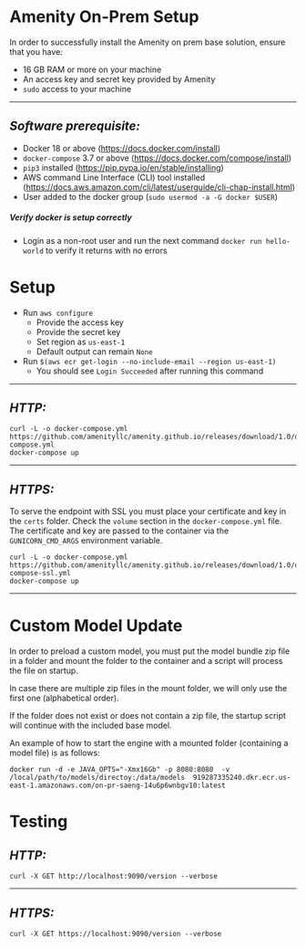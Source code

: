 # Amenity On-Prem Setup #

In order to successfully install the Amenity on prem base solution, ensure that you have: 
* 16 GB RAM or more on your machine
* An access key and secret key provided by Amenity  
* `sudo` access to your machine

***
*Software prerequisite:*
--
* Docker 18 or above (https://docs.docker.com/install)
* `docker-compose` 3.7 or above (https://docs.docker.com/compose/install)
* `pip3` installed (https://pip.pypa.io/en/stable/installing)
* AWS command Line Interface (CLI) tool installed (https://docs.aws.amazon.com/cli/latest/userguide/cli-chap-install.html)
* User added to the docker group (`sudo usermod -a -G docker $USER`)


##### Verify docker is setup correctly 
* Login as a non-root user and run the next command `docker run hello-world` 
to verify it returns with no errors

# Setup #

* Run `aws configure`
    * Provide the access key
    * Provide the secret key 
    * Set region as `us-east-1`
    * Default output can remain `None`
* Run `$(aws ecr get-login --no-include-email --region us-east-1)`
  * You should see `Login Succeeded` after running this command

***
*HTTP:*
--
```
curl -L -o docker-compose.yml https://github.com/amenityllc/amenity.github.io/releases/download/1.0/docker-compose.yml
docker-compose up
```    
***
*HTTPS:*
--
 To serve the endpoint with SSL you must place your certificate and key in the `certs` folder. Check the `volume` section in the `docker-compose.yml` file. 
 The certificate and key are passed to the container via the `GUNICORN_CMD_ARGS` environment variable.
```
curl -L -o docker-compose.yml https://github.com/amenityllc/amenity.github.io/releases/download/1.0/docker-compose-ssl.yml
docker-compose up
``` 
---
# Custom Model Update #
In order to preload a custom model, you must put the model bundle zip file in a folder and mount the folder to the container and a script will process the file on startup. 

In case there are multiple zip files in the mount folder, we will only use the first one (alphabetical order). 

If the folder does not exist or does not contain a zip file, the startup script will continue with the included base model.   

An example of how to start the engine with a mounted folder (containing a model file) is as follows: 
```
docker run -d -e JAVA_OPTS="-Xmx16Gb" -p 8080:8080  -v /local/path/to/models/directoy:/data/models  919287335240.dkr.ecr.us-east-1.amazonaws.com/on-pr-saeng-14u6p6wnbgv10:latest
```
   

# Testing #
*HTTP:*
--
```
curl -X GET http://localhost:9090/version --verbose
```
***
*HTTPS:*
--
```
curl -X GET https://localhost:9090/version --verbose
```
